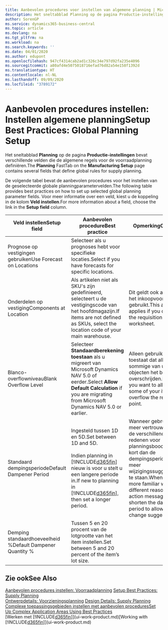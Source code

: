 ```yaml
---
title: Aanbevolen procedures voor instellen van algemene planning | Microsoft Docs
description: Het sneltabblad Planning op de pagina Productie-instellingen bevat verschillende velden die de algemene regels voor de voorraadplanning definiëren.
author: SorenGP
ms.service: dynamics365-business-central
ms.topic: article
ms.devlang: na
ms.tgt_pltfrm: na
ms.workload: na
ms.search.keywords: ''
ms.date: 04/01/2020
ms.author: edupont
ms.openlocfilehash: 947cf4314cab2ad1c326c34e797d92fa235e4096
ms.sourcegitcommit: a80afd4e5075018716efad76d82a54e158f1392d
ms.translationtype: HT
ms.contentlocale: nl-NL
ms.lasthandoff: 09/09/2020
ms.locfileid: "3789172"
---
```

# <a name="setup-best-practices-global-planning-setup"></a><span data-ttu-id="c5a61-103">Aanbevolen procedures instellen: Instellen algemene planning</span><span class="sxs-lookup"><span data-stu-id="c5a61-103">Setup Best Practices: Global Planning Setup</span></span>
<span data-ttu-id="c5a61-104">Het sneltabblad **Planning** op de pagina **Productie-instellingen** bevat verschillende velden die de algemene regels voor de voorraadplanning definiëren.</span><span class="sxs-lookup"><span data-stu-id="c5a61-104">The **Planning** FastTab on the **Manufacturing Setup** page contains several fields that define global rules for supply planning.</span></span>  

 <span data-ttu-id="c5a61-105">De volgende tabel bevat de aanbevolen procedures voor het instellen van de geselecteerde globale planningparametervelden.</span><span class="sxs-lookup"><span data-stu-id="c5a61-105">The following table provides best practices on how to set up selected global planning parameter fields.</span></span> <span data-ttu-id="c5a61-106">Voor meer informatie over een veld, kiest u de koppeling in de kolom **Veld instellen**.</span><span class="sxs-lookup"><span data-stu-id="c5a61-106">For more information about a field, choose the link in the **Setup field** column.</span></span>  

|<span data-ttu-id="c5a61-107">Veld instellen</span><span class="sxs-lookup"><span data-stu-id="c5a61-107">Setup field</span></span>|<span data-ttu-id="c5a61-108">Aanbevolen procedure</span><span class="sxs-lookup"><span data-stu-id="c5a61-108">Best practice</span></span>|<span data-ttu-id="c5a61-109">Opmerking</span><span class="sxs-lookup"><span data-stu-id="c5a61-109">Comment</span></span>|  
|-----------------|-------------------|-------------|  
|<span data-ttu-id="c5a61-110">Prognose op vestigingen gebruiken</span><span class="sxs-lookup"><span data-stu-id="c5a61-110">Use Forecast on Locations</span></span>|<span data-ttu-id="c5a61-111">Selecteer als u prognoses hebt voor specifieke locaties.</span><span class="sxs-lookup"><span data-stu-id="c5a61-111">Select if you have forecasts for specific locations.</span></span>||  
|<span data-ttu-id="c5a61-112">Onderdelen op vestiging</span><span class="sxs-lookup"><span data-stu-id="c5a61-112">Components at Location</span></span>|<span data-ttu-id="c5a61-113">Als artikelen niet als SKU's zijn gedefinieerd, selecteert u de vestigingscode van het hoofdmagazijn.</span><span class="sxs-lookup"><span data-stu-id="c5a61-113">If items are not defined as SKUs, select the location code of your main warehouse.</span></span>|<span data-ttu-id="c5a61-114">Dit geldt ook als u alleen het inkoopvoorstel gebruikt.</span><span class="sxs-lookup"><span data-stu-id="c5a61-114">This also applies if you only use the requisition worksheet.</span></span>|  
|<span data-ttu-id="c5a61-115">Blanco-overflowniveau</span><span class="sxs-lookup"><span data-stu-id="c5a61-115">Blank Overflow Level</span></span>|<span data-ttu-id="c5a61-116">Selecteer **Standaardberekening toestaan** als u migreert van Microsoft Dynamics NAV 5.0 of eerder.</span><span class="sxs-lookup"><span data-stu-id="c5a61-116">Select **Allow Default Calculation** if you are migrating from Microsoft Dynamics NAV 5.0 or earlier.</span></span>|<span data-ttu-id="c5a61-117">Alleen gebruiken als u toestaat dat alle of sommige van uw objecten het bestelpunt overschrijden.</span><span class="sxs-lookup"><span data-stu-id="c5a61-117">Use only if you want to allow all or some of your items to overflow the reorder point.</span></span>|  
|<span data-ttu-id="c5a61-118">Standaard dempingsperiode</span><span class="sxs-lookup"><span data-stu-id="c5a61-118">Default Dampener Period</span></span>|<span data-ttu-id="c5a61-119">Ingesteld tussen 1D en 5D.</span><span class="sxs-lookup"><span data-stu-id="c5a61-119">Set between 1D and 5D.</span></span><br /><br /> <span data-ttu-id="c5a61-120">Indien planning in [!INCLUDE[d365fin](includes/d365fin_md.md)] nieuw is voor u stelt u een langere periode in.</span><span class="sxs-lookup"><span data-stu-id="c5a61-120">If new to planning in [!INCLUDE[d365fin](includes/d365fin_md.md)], then set a longer period.</span></span>|<span data-ttu-id="c5a61-121">Wanneer gebruikers meer vertrouwd zijn met de verschillende redenen voor planningsboodschappen, kort dan de dempingsperiode in om meer wijzigingssuggesties toe te staan.</span><span class="sxs-lookup"><span data-stu-id="c5a61-121">When users are more familiar with the different reasons for action messages, then shorten the dampener period to allow more change suggestions.</span></span>|  
|<span data-ttu-id="c5a61-122">Demping standaardhoeveelheid %</span><span class="sxs-lookup"><span data-stu-id="c5a61-122">Default Dampener Quantity %</span></span>|<span data-ttu-id="c5a61-123">Tussen 5 en 20 procent van de lotgrootte van het item instellen.</span><span class="sxs-lookup"><span data-stu-id="c5a61-123">Set between 5 and 20 percent of the item’s lot size.</span></span>||  

## <a name="see-also"></a><span data-ttu-id="c5a61-124">Zie ook</span><span class="sxs-lookup"><span data-stu-id="c5a61-124">See Also</span></span>  
 <span data-ttu-id="c5a61-125">[Aanbevolen procedures instellen: Voorraadplanning](setup-best-practices-supply-planning.md) </span><span class="sxs-lookup"><span data-stu-id="c5a61-125">[Setup Best Practices: Supply Planning](setup-best-practices-supply-planning.md) </span></span>  
 <span data-ttu-id="c5a61-126">[Ontwerpdetails: Voorzieningsplanning](design-details-supply-planning.md) </span><span class="sxs-lookup"><span data-stu-id="c5a61-126">[Design Details: Supply Planning](design-details-supply-planning.md) </span></span>  
 [<span data-ttu-id="c5a61-127">Complexe toepassingsgebieden instellen met aanbevolen procedures</span><span class="sxs-lookup"><span data-stu-id="c5a61-127">Set Up Complex Application Areas Using Best Practices</span></span>](set-up-complex-application-areas-using-best-practices.md)  
 <span data-ttu-id="c5a61-128">[Werken met [!INCLUDE[d365fin](includes/d365fin_md.md)]](ui-work-product.md)</span><span class="sxs-lookup"><span data-stu-id="c5a61-128">[Working with [!INCLUDE[d365fin](includes/d365fin_md.md)]](ui-work-product.md)</span></span>
